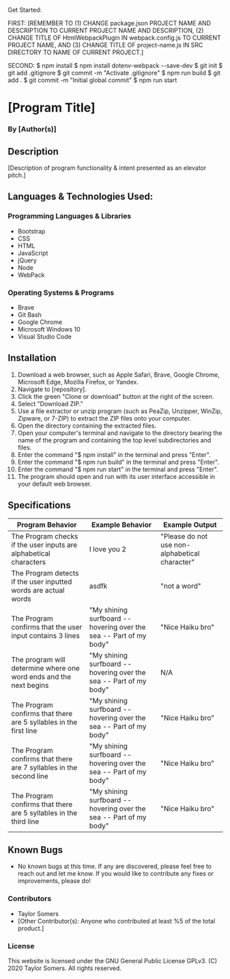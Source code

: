 Get Started:

FIRST: [REMEMBER TO (1) CHANGE package.json PROJECT NAME AND DESCRIPTION TO CURRENT PROJECT NAME AND DESCRIPTION, (2) CHANGE TITLE OF HtmlWebpackPlugin IN webpack.config.js TO CURRENT PROJECT NAME, AND (3) CHANGE TITLE OF project-name.js IN SRC DIRECTORY TO NAME OF CURRENT PROJECT.]

SECOND:
  $ npm install
  $ npm install dotenv-webpack --save-dev
  $ git init
  $ git add .gitignore
  $ git commit -m "Activate .gitignore"
  $ npm run build
  $ git add .
  $ git commit -m "Initial global commit"
  $ npm run start

# [Program Title]

  ### By [Author(s)]

## Description

  [Description of program functionality & intent presented as an elevator pitch.]

## Languages & Technologies Used:

  ### Programming Languages & Libraries
  * Bootstrap
  * CSS
  * HTML
  * JavaScript
  * jQuery
  * Node
  * WebPack

  ### Operating Systems & Programs
  * Brave
  * Git Bash
  * Google Chrome
  * Microsoft Windows 10
  * Visual Studio Code

## Installation

  1.  Download a web browser, such as Apple Safari, Brave, Google Chrome, Microsoft Edge, Mozilla Firefox, or Yandex.
  2.  Navigate to [repository].
  3.  Click the green "Clone or download" button at the right of the screen.
  4.  Select "Download ZIP."
  5.  Use a file extractor or unzip program (such as PeaZip, Unzipper, WinZip, Zipware, or 7-ZIP) to extract the ZIP files onto your computer.
  6.  Open the directory containing the extracted files.
  7.  Open your computer's terminal and navigate to the directory bearing the name of the program and containing the top level subdirectories and files.
  8.  Enter the command "$ npm install" in the terminal and press "Enter".
  9.  Enter the command "$ npm run build" in the terminal and press "Enter".
  10. Enter the command "$ npm run start" in the terminal and press "Enter".
  11. The program should open and run with its user interface accessible in your default web browser.

## Specifications

  | Program Behavior | Example Behavior | Example Output |
  | ----------- | ----------- | ----------- |
  |The Program checks if the user inputs are alphabetical characters| I love you 2 | "Please do not use non-alphabetical character" |
  |The Program detects if the user inputted words are actual words | asdfk | "not a word" | 
  |The Program confirms that the user input contains 3 lines| "My shining surfboard -- hovering over the sea -- Part of my body" | "Nice Haiku bro" |
  | The program will determine where one word ends and the next begins | "My shining surfboard -- hovering over the sea -- Part of my body" | N/A |
  |The Program confirms that there are 5 syllables in the first line | "My shining surfboard -- hovering over the sea -- Part of my body" | "Nice Haiku bro" |
  |The Program confirms that there are 7 syllables in the second line | "My shining surfboard -- hovering over the sea -- Part of my body" | "Nice Haiku bro" |
  |The Program confirms that there are 5 syllables in the third line | "My shining surfboard -- hovering over the sea -- Part of my body" | "Nice Haiku bro" |


## Known Bugs

  * No known bugs at this time. If any are discovered, please feel free to reach out and let me know. If you would like to contribute any fixes or improvements, please do!

### Contributors

  * Taylor Somers
  * [Other Contributor(s): Anyone who contributed at least %5 of the total product.]

### License

This website is licensed under the GNU General Public License GPLv3. (C) 2020 Taylor Somers. All rights reserved.